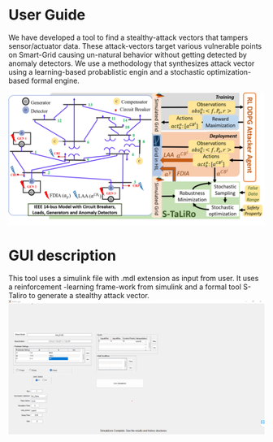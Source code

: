 User Guide
===========

We have developed a tool to find a stealthy-attack vectors that tampers sensor/actuator data. These attack-vectors target various vulnerable points on Smart-Grid causing un-natural behavior without getting detected by anomaly detectors. We use a methodology that synthesizes attack vector using a learning-based probablistic engin and a stochastic optimization-based formal engine.

![alt text](images/toolSetup.png)

GUI description
================
This tool uses a simulink file with .mdl extension as input from user. It uses a reinforcement -learning frame-work from simulink and a formal tool S-Taliro to generate a stealthy attack vector.
![alt text](images/gui_screen.png)
